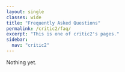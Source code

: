 ```yaml
---
layout: single
classes: wide
title: "Frequently Asked Questions"
permalink: /critic2/faq/
excerpt: "This is one of critic2's pages."
sidebar:
  nav: "critic2"
---
```


Nothing yet.
